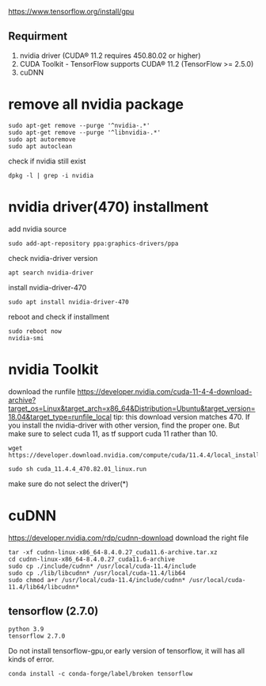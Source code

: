 https://www.tensorflow.org/install/gpu

## Requirment
1. nvidia driver (CUDA® 11.2 requires 450.80.02 or higher)
2. CUDA Toolkit - TensorFlow supports CUDA® 11.2 (TensorFlow >= 2.5.0)
3. cuDNN

# remove all nvidia package


```
sudo apt-get remove --purge '^nvidia-.*'
sudo apt-get remove --purge '^libnvidia-.*'
sudo apt autoremove
sudo apt autoclean
```
check if nvidia still exist
```
dpkg -l | grep -i nvidia
```

# nvidia driver(470) installment 
add nvidia source
```
sudo add-apt-repository ppa:graphics-drivers/ppa
```

check nvidia-driver version
```
apt search nvidia-driver
```

install nvidia-driver-470
```
sudo apt install nvidia-driver-470
```

reboot and check if installment
```
sudo reboot now
nvidia-smi
```

# nvidia Toolkit
download the runfile
https://developer.nvidia.com/cuda-11-4-4-download-archive?target_os=Linux&target_arch=x86_64&Distribution=Ubuntu&target_version=18.04&target_type=runfile_local
tip: this download version matches 470. If you install the nvidia-driver with other version, find the proper one. But make sure to select cuda 11, as tf support cuda 11 rather than 10.

```
wget https://developer.download.nvidia.com/compute/cuda/11.4.4/local_installers/cuda_11.4.4_470.82.01_linux.run

sudo sh cuda_11.4.4_470.82.01_linux.run
```
make sure do not select the driver(\*)



# cuDNN
https://developer.nvidia.com/rdp/cudnn-download
download the right file

```
tar -xf cudnn-linux-x86_64-8.4.0.27_cuda11.6-archive.tar.xz
cd cudnn-linux-x86_64-8.4.0.27_cuda11.6-archive
sudo cp ./include/cudnn* /usr/local/cuda-11.4/include
sudo cp ./lib/libcudnn* /usr/local/cuda-11.4/lib64
sudo chmod a+r /usr/local/cuda-11.4/include/cudnn* /usr/local/cuda-11.4/lib64/libcudnn*
```

## tensorflow (2.7.0)
```
python 3.9
tensorflow 2.7.0
```
Do not install tensorflow-gpu,or early version of tensorflow, it will has all kinds of error.
```
conda install -c conda-forge/label/broken tensorflow 
```


